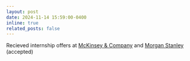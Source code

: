 ```yaml
---
layout: post
date: 2024-11-14 15:59:00-0400
inline: true
related_posts: false
---
```


Recieved internship offers at [McKinsey & Company](https://www.mckinsey.com) and [Morgan Stanley](https://www.morganstanley.com) (accepted)
